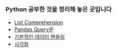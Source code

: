### Python 공부한 것을 정리해 놓은 곳입니다
- [List Comprehension](https://github.com/sikdric/ds_study/blob/main/Python/List%20Comprehension.ipynb)
- [Pandas Query문](https://github.com/sikdric/ds_study/blob/main/Python/Query%EB%AC%B8%20%ED%99%9C%EC%9A%A9.ipynb)
- [기본적인 데이터 핸들링](https://github.com/sikdric/ds_study/blob/main/Python/%EA%B8%B0%EB%B3%B8%EC%A0%81%EC%9D%B8%20%EA%B8%B0%EB%8A%A5(%EC%A0%95%EB%A0%AC%2C%20%EC%84%A0%ED%83%9D%2C%20%EC%97%B0%EC%82%B0%2C%20%EB%B3%80%ED%98%95).ipynb)
- [시각화](https://github.com/sikdric/ds_study/blob/main/Python/%EC%8B%9C%EA%B0%81%ED%99%94.ipynb)
